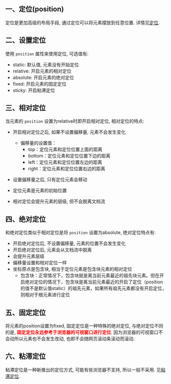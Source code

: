 <!--
 * @Descripttion : 
 * @Author       : Seulf
 * @Date         : 2021-02-10 16:26:39
 * @LastEditors  : Seulf
 * @LastEditTime : 2021-02-28 13:58:19
-->

## 一、定位(position)

定位是更加高级的布局手段, 通过定位可以将元素摆放到任意位置. 详情见<a href="https://developer.mozilla.org/zh-CN/docs/Web/CSS/position">定位</a>.

## 二、设置定位

使用 `position` 属性来使用定位, 可选值有:

* static: 默认值, 元素没有开始定位
* relative: 开启元素的相对定位
* absolute: 开启元素的绝对定位
* fixed: 开启元素的固定定位
* sticky: 开启粘滞定位

## 三、相对定位

当元素的 `position` 设置为relative时即开启相对定位, 相对定位的特点:

* 开启相对定位之后, 如果不设置偏移量, 元素不会发生变化
    - 偏移量的设置值：
        * top：定位元素和定位位置上面的距离
        * bottom：定位元素和定位位置下边的距离
        * left：定位元素和定位位置左边的距离
        * right：定位元素和定位位置右边的距离

* 设置偏移量之后, 只有定位元素会移动
* 定位元素是元素的初始位置
* 相对定位会提升元素的层级, 但不会脱离文档流

## 四、绝对定位

和绝对定位类似于相对定位是将 `position` 设置为absolute, 绝对定位特点有:

* 开启绝对定位后, 不设置偏移量, 元素的位置不会发生变化
* 开启绝对定位后, 元素会从文档流中脱离
* 会提升元素层级
* 偏移量设置和相对定位一样
* 坐标原点是包含块, 相当于定位元素是包含块元素的相对定位
    - 包含块：正常情况下，包含块就是离当前元素最近的祖先块元素。但在开启绝对定位的情况下，包含块是离当前元素最近的开启了定位（position的值不是默认值static）的祖先元素，如果所有祖先元素都没有开启定位，则相对于根元素进行定位

## 五、固定定位

将元素的position设置为fixed, 固定定位是一种特殊的绝对定位, 与绝对定位不同的是, <span style="color:red; font-weight:bold">固定定位永远参考于浏览器的可视窗口进行定位</span>. 因为浏览器的可视窗口不会动所以元素也不会发生改动, 也即不会随网页滚动条滚动而滚动.

## 六、粘滞定位

粘滞定位是一种新推出的定位方式, 可能有些浏览器不支持, 所以一般不采用. 见<a href="https://developer.mozilla.org/zh-CN/docs/Web/CSS/position#sticky_positioning">粘滞定位</a>.

  
